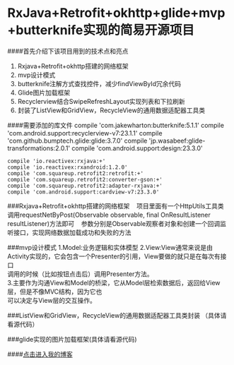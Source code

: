    RxJava+Retrofit+okhttp+glide+mvp+butterknife实现的简易开源项目
====

####首先介绍下该项目用到的技术点和亮点
1. Rxjava+Retrofit+okhttp搭建的网络框架
2. mvp设计模式
3. butterknife注解方式查找控件，减少findViewById冗余代码
4. Glide图片加载框架
5. Recyclerview结合SwipeRefreshLayout实现列表和下拉刷新
6. 封装了ListView和GridView，RecycleView的通用数据适配器工具类

####需要添加的库文件
    compile 'com.jakewharton:butterknife:5.1.1'
    compile 'com.android.support:recyclerview-v7:23.1.1'
    compile 'com.github.bumptech.glide:glide:3.7.0'
    compile 'jp.wasabeef:glide-transformations:2.0.1'
    compile 'com.android.support:design:23.3.0'

    compile 'io.reactivex:rxjava:+'
    compile 'io.reactivex:rxandroid:1.2.0'
    compile 'com.squareup.retrofit2:retrofit:+'
    compile 'com.squareup.retrofit2:converter-gson:+'
    compile 'com.squareup.retrofit2:adapter-rxjava:+'
    compile 'com.android.support:cardview-v7:23.3.0'
    
###Rxjava+Retrofit+okhttp搭建的网络框架
    项目里面有一个HttpUtils工具类 调用requestNetByPost(Observable observable, final OnResultListener resultListener)方法即可
    参数分别是Observable观察者对象和创建一个回调监听接口，实现网络数据加载成功和失败的方法
    
###mvp设计模式 
    1.Model:业务逻辑和实体模型
    2.View:View通常来说是由Activity实现的，它会包含一个Presenter的引用，View要做的就只是在每次有接口<br>
    调用的时候（比如按钮点击后）调用Presenter方法。<br>
    3.主要作为沟通View和Model的桥梁，它从Model层检索数据后，返回给View层，但是不像MVC结构，因为它也<br>
    可以决定与View层的交互操作。
    
###ListView和GridView，RecycleView的通用数据适配器工具类封装 （具体请看源代码）

###glide实现的图片加载框架(具体请看源代码)

####[点击进入我的博客](http://blog.csdn.net/rjgcszlc "尽人事看天意")

